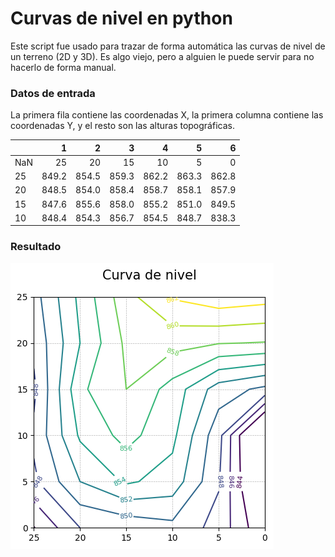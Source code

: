 # Curvas de nivel en python

Este script fue usado para trazar de forma automática las curvas de nivel de un terreno (2D y 3D). Es algo viejo, pero a alguien le puede servir para no hacerlo de forma manual.

### Datos de entrada

La primera fila contiene las coordenadas X, la primera columna contiene las coordenadas Y, y el resto son las alturas topográficas.

|      |     1 |     2 |     3 |     4 |     5 |     6 |
|------|------:|------:|------:|------:|------:|------:|
| NaN  |    25 |    20 |    15 |    10 |     5 |     0 |
| 25   | 849.2 | 854.5 | 859.3 | 862.2 | 863.3 | 862.8 |
| 20   | 848.5 | 854.0 | 858.4 | 858.7 | 858.1 | 857.9 |
| 15   | 847.6 | 855.6 | 858.0 | 855.2 | 851.0 | 849.5 |
| 10   | 848.4 | 854.3 | 856.7 | 854.5 | 848.7 | 838.3 |

### Resultado

![2D Plot](img/1.png)
